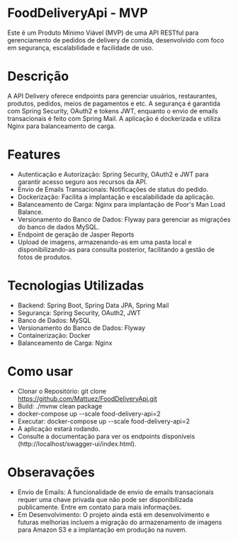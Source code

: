 # FoodDeliveryApi - MVP
Este é um Produto Mínimo Viável (MVP) de uma API RESTful para gerenciamento de pedidos de delivery de comida, desenvolvido com foco em segurança, escalabilidade e facilidade de uso.

# Descrição
A API Delivery oferece endpoints para gerenciar usuários, restaurantes, produtos, pedidos, meios de pagamentos e etc. A segurança é garantida com Spring Security, OAuth2 e tokens JWT, enquanto o envio de emails transacionais é feito com Spring Mail. A aplicação é dockerizada e utiliza Nginx para balanceamento de carga.

# Features
- Autenticação e Autorização: Spring Security, OAuth2 e JWT para garantir acesso seguro aos recursos da API.
- Envio de Emails Transacionais: Notificações de status do pedido.
- Dockerização: Facilita a implantação e escalabilidade da aplicação.
- Balanceamento de Carga: Nginx para implantação de Poor's Man Load Balance.
- Versionamento do Banco de Dados: Flyway para gerenciar as migrações do banco de dados MySQL.
- Endpoint de geração de Jasper Reports
- Upload de imagens, armazenando-as em uma pasta local e disponibilizando-as para consulta posterior, facilitando a gestão de fotos de produtos.

# Tecnologias Utilizadas
- Backend: Spring Boot, Spring Data JPA, Spring Mail
- Segurança: Spring Security, OAuth2, JWT
- Banco de Dados: MySQL
- Versionamento do Banco de Dados: Flyway
- Containerização: Docker
- Balanceamento de Carga: Nginx

# Como usar
- Clonar o Repositório: git clone https://github.com/Mattuez/FoodDeliveryApi.git
- Build: ./mvnw clean package
- docker-compose up --scale food-delivery-api=2
- Executar: docker-compose up --scale food-delivery-api=2
- A aplicação estará rodando.
- Consulte a documentação para ver os endpoints disponíveis (http://localhost/swagger-ui/index.html).

# Obseravações
- Envio de Emails: A funcionalidade de envio de emails transacionais requer uma chave privada que não pode ser disponibilizada publicamente. Entre em contato para mais informações.
- Em Desenvolvimento: O projeto ainda está em desenvolvimento e futuras melhorias incluem a migração do armazenamento de imagens para Amazon S3 e a implantação em produção na nuvem.
